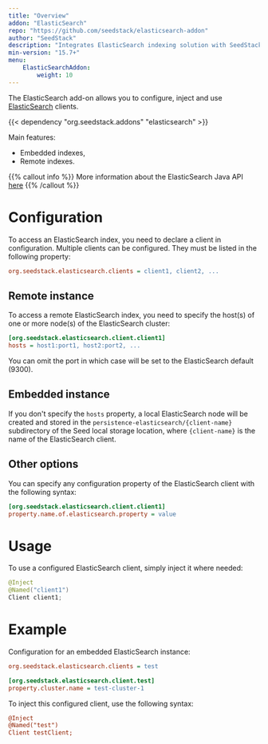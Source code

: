 ```yaml
---
title: "Overview"
addon: "ElasticSearch"
repo: "https://github.com/seedstack/elasticsearch-addon"
author: "SeedStack"
description: "Integrates ElasticSearch indexing solution with SeedStack."
min-version: "15.7+"
menu:
    ElasticSearchAddon:
        weight: 10
---
```


The ElasticSearch add-on allows you to configure, inject and use [ElasticSearch](https://www.elastic.co) clients.

{{< dependency "org.seedstack.addons" "elasticsearch" >}}

Main features:

* Embedded indexes,
* Remote indexes.

{{% callout info %}}
More information about the ElasticSearch Java API [here](https://www.elastic.co/guide/en/elasticsearch/client/java-api/current/index.html)
{{% /callout %}}

# Configuration

To access an ElasticSearch index, you need to declare a client in configuration. Multiple clients can be configured. They
must be listed in the following property:

```ini
org.seedstack.elasticsearch.clients = client1, client2, ...
```

## Remote instance

To access a remote ElasticSearch index, you need to specify the host(s) of one or more node(s) of the ElasticSearch
cluster:

```ini
[org.seedstack.elasticsearch.client.client1]
hosts = host1:port1, host2:port2, ...
```

You can omit the port in which case will be set to the ElasticSearch default (9300).

## Embedded instance

If you don't specify the `hosts` property, a local ElasticSearch node will be created and stored in the `persistence-elasticsearch/{client-name}`
subdirectory of the Seed local storage location, where `{client-name}` is the name of the ElasticSearch client.

## Other options

You can specify any configuration property of the ElasticSearch client with the following syntax:

```ini
[org.seedstack.elasticsearch.client.client1]
property.name.of.elasticsearch.property = value
```

# Usage

To use a configured ElasticSearch client, simply inject it where needed:

```java
@Inject
@Named("client1")
Client client1;
```

# Example

Configuration for an embedded ElasticSearch instance:

```ini
org.seedstack.elasticsearch.clients = test

[org.seedstack.elasticsearch.client.test]
property.cluster.name = test-cluster-1
```

To inject this configured client, use the following syntax:

```ini
@Inject
@Named("test")
Client testClient;
```

